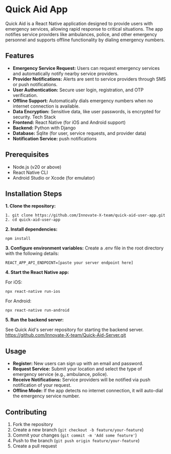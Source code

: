 # Quick Aid App
Quick Aid is a React Native application designed to provide users with emergency services, allowing rapid response to critical situations. The app notifies service providers like ambulances, police, and other emergency personnel and supports offline functionality by dialing emergency numbers.

## Features
* **Emergency Service Request:** Users can request emergency services and automatically notify nearby service providers.
* **Provider Notifications:** Alerts are sent to service providers through SMS or push notifications.
* **User Authentication:** Secure user login, registration, and OTP verification.
* **Offline Support:** Automatically dials emergency numbers when no internet connection is available.
* **Data Encryption:** Sensitive data, like user passwords, is encrypted for security.
Tech Stack
* **Frontend:** React Native (for iOS and Android support)
* **Backend:** Python with Django
* **Database:** Sqlite (for user, service requests, and provider data)
* **Notification Service:** push notifications

## Prerequisites
* Node.js (v20 or above)
* React Native CLI
* Android Studio or Xcode (for emulator)

## Installation Steps
**1. Clone the repository:**

```
1. git clone https://github.com/Innovate-X-team/quick-aid-user-app.git
2. cd quick-aid-user-app
```
**2. Install dependencies:**
```
npm install
```
**3. Configure environment variables:** Create a .env file in the root directory with the following details:

```
REACT_APP_API_ENDPOINT=[paste your server endpoint here]
```

**4. Start the React Native app:**

   For iOS:

```
npx react-native run-ios
```
   For Android:

```
npx react-native run-android
```
**5. Run the backend server:**

See Quick Aid's server repository for starting the backend server. https://github.com/Innovate-X-team/Quick-Aid-Server.git

## Usage
* **Register:** New users can sign up with an email and password.
* **Request Service:** Submit your location and select the type of emergency service (e.g., ambulance, police).
* **Receive Notifications:** Service providers will be notified via push notification of your request.
* **Offline Mode:** If the app detects no internet connection, it will auto-dial the emergency service number.
## Contributing
1. Fork the repository
2. Create a new branch (`git checkout -b feature/your-feature`)
3. Commit your changes (`git commit -m 'Add some feature'`)
4. Push to the branch (`git push origin feature/your-feature`)
5. Create a pull request
